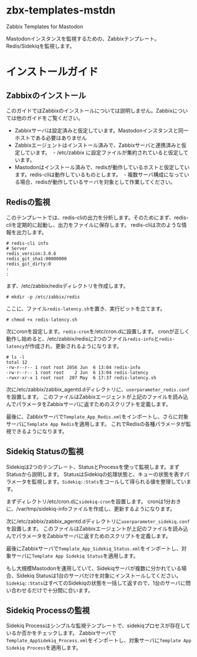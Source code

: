 # zbx-templates-mstdn
Zabbix Templates for Mastodon

Mastodonインスタンスを監視するための、Zabbixテンプレート。
Redis/Sidekiqを監視します。

# インストールガイド

## Zabbixのインストール
このガイドではZabbixのインストールについては説明しません。Zabbixについては他のガイドをご覧ください。

- Zabbixサーバは設定済みと仮定しています。Mastodonインスタンスと同一ホストである必要はありません
- Zabbixエージェントはインストール済みで、Zabbixサーバと連携済みと仮定しています。
  - /etc/zabbix に設定ファイルが集約されていると仮定しています。
- Mastodonはインストール済みで、redisが動作しているホストと仮定しています。redis-cliは動作しているものとします。
  - 複数サーバ構成になっている場合、redisが動作しているサーバを対象として作業してください。

## Redisの監視
このテンプレートでは、redis-cliの出力を分析します。そのためにまず、redis-cliを定期的に起動し、出力をファイルに保存します。
redis-cliは次のような情報を出力します。
```
# redis-cli info
# Server
redis_version:3.0.6
redis_git_sha1:00000000
redis_git_dirty:0
:
:
```
まず、/etc/zabbix/redisディレクトリを作成します。
```
# mkdir -p /etc/zabbix/redis
```
ここに、ファイル`redis-latency.sh`を置き、実行ビットを立てます。
```
# chmod +x redis-latency.sh
```
次にcronを設定します。`redis-cron`を/etc/cron.dに設置します。
cronが正しく動作し始めると、/etc/zabbix/redisに2つのファイル`redis-info`と`redis-latency`が作成され、更新されるようになります。
```
# ls -l
total 12
-rw-r--r-- 1 root root 2056 Jun  6 13:04 redis-info
-rw-r--r-- 1 root root    2 Jun  6 13:04 redis-latency
-rwxr-xr-x 1 root root  207 May  6 17:37 redis-latency.sh
```
次に/etc/zabbix/zabbix_agentd.dディレクトリに、`userparameter_redis.conf`を設置します。
このファイルはZabbixエージェントが上記のファイルを読み込んでパラメータをZabbixサーバに返すためのスクリプトを定義します。

最後に、Zabbixサーバで`Template_App_Redis.xml`をインポートし、さらに対象サーバに`Template App Redis`を適用します。
これでRedisの各種パラメータが監視できるようになります。

## Sidekiq Statusの監視
Sidekiqは2つのテンプレート、StatusとProcessを使って監視します。まずStatusから説明します。
StatusはSidekiqの処理状態と、キューの状態を表すパラメータを監視します。`Sidekiq::Stats`をコールして得られる値を整理しています。

まずディレクトリ/etc/cron.dに`sidekiq-cron`を設置します。
cronは1分おきに、/var/tmp/sidekiq-infoファイルを作成し、更新するようになります。

次に/etc/zabbix/zabbix_agentd.dディレクトリに`userparameter_sidekiq.conf`を設置します。
このファイルはZabbixエージェントが上記のファイルを読み込んでパラメータをZabbixサーバに返すためのスクリプトを定義します。

最後にZabbixサーバで`Template_App_Sidekiq_Status.xml`をインポートし、対象サーバに`Template App Sidekiq Status`を適用します。

もし大規模Mastodonを運用していて、Sidekiqサーバが複数に分かれている場合、Sidekiq Statusは1台のサーバだけを対象にインストールしてください。
`Sidekiq::Stats`はすべてのSidekiqの状態を一括して返すので、1台のサーバに問い合わせるだけで十分間に合います。

## Sidekiq Processの監視
Sidekiq Processはシンプルな監視テンプレートで、sidekiqプロセスが存在しているか否かをチェックします。
Zabbixサーバで`Template_AppSidekiq_Process.xml`をインポートし、対象サーバに`Template App Sidekiq Process`を適用します。
